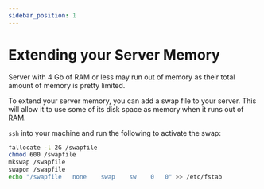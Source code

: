 ```yaml
---
sidebar_position: 1
---
```


# Extending your Server Memory

Server with 4 Gb of RAM or less may run out of memory as their total amount of memory is pretty limited.

To extend your server memory, you can add a swap file to your server. This will allow it to use some of its disk space as memory when it runs out of RAM.

`ssh` into your machine and run the following to activate the swap:

```bash
fallocate -l 2G /swapfile
chmod 600 /swapfile
mkswap /swapfile
swapon /swapfile
echo "/swapfile   none    swap    sw    0   0" >> /etc/fstab
```
